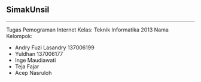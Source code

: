 ## SimakUnsil
---------------------------------------------------------------------
Tugas Pemograman Internet
Kelas: Teknik Informatika 2013
Nama Kelompok: 
- Andry Fuzi Lasandry 137006199
- Yuldhan 137006177 
- Inge Maudiawati
- Teja Fajar
- Acep Nasruloh
